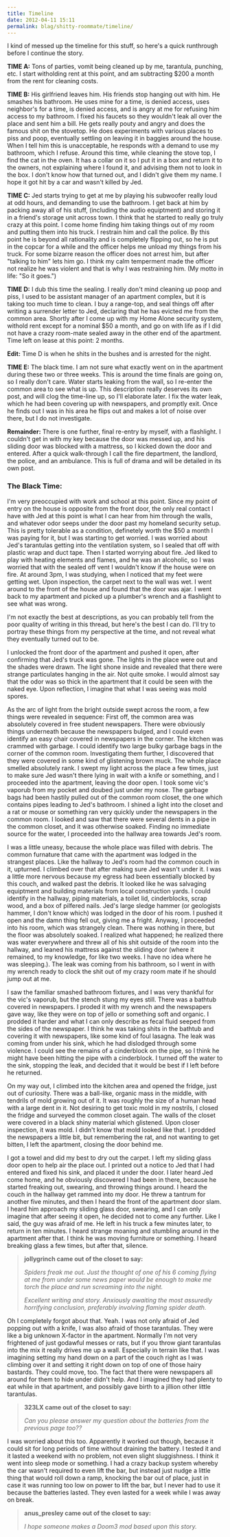 ```yaml
---
title: Timeline
date: 2012-04-11 15:11
permalink: blag/shitty-roommate/timeline/
---
```



I kind of messed up the timeline for this stuff, so here's a quick runthrough before I continue the story.

**TIME A:** Tons of parties, vomit being cleaned up by me, tarantula, punching, etc. I start witholding rent at this point, and am subtracting $200 a month from the rent for cleaning costs.

**TIME B:** His girlfriend leaves him. His friends stop hanging out with him. He smashes his bathroom. He uses mine for a time, is denied access, uses neighbor's for a time, is denied access, and is angry at me for refusing him access to my bathroom. I fixed his faucets so they wouldn't leak all over the place and sent him a bill. He gets really pouty and angry and does the famous shit on the stovetop. He does experiments with various places to piss and poop, eventually settling on leaving it in baggies around the house. When I tell him this is unacceptable, he responds with a demand to use my bathroom, which I refuse. Around this time, while cleaning the stove top, I find the cat in the oven. It has a collar on it so I put it in a box and return it to the owners, not explaining where I found it, and advising them not to look in the box. I don't know how that turned out, and I didn't give them my name. I hope it got hit by a car and wasn't killed by Jed.

**TIME C:** Jed starts trying to get at me by playing his subwoofer really loud at odd hours, and demanding to use the bathroom. I get back at him by packing away all of his stuff, (including the audio equiptment) and storing it in a friend's storage unit across town. I think that he started to really go truly crazy at this point. I come home finding him taking things out of my room and putting them into his truck. I restrain him and call the police. By this point he is beyond all rationality and is completely flipping out, so he is put in the copcar for a while and the officer helps me unload my things from his truck. For some bizarre reason the officer does not arrest him, but after "talking to him" lets him go. I think my calm temperment made the officer not realize he was violent and that is why I was restraining him. (My motto in life: "So it goes.")

**TIME D:** I dub this time the sealing. I really don't mind cleaning up poop and piss, I used to be assistant manager of an apartment complex, but it is taking too much time to clean. I buy a range-top, and seal things off after writing a surrender letter to Jed, declaring that he has evicted me from the common area. Shortly after I come up with my Home Alone security system, withold rent except for a nominal $50 a month, and go on with life as if I did not have a crazy room-mate sealed away in the other end of the apartment. Time left on lease at this point: 2 months.

__Edit:__ Time D is when he shits in the bushes and is arrested for the night.

**TIME E:** The black time. I am not sure what exactly went on in the apartment during these two or three weeks. This is around the time finals are going on, so I really don't care. Water starts leaking from the wall, so I re-enter the common area to see what is up. This description really deserves its own post, and will clog the time-line up, so I'll elaborate later. I fix the water leak, which he had been covering up with newspapers, and promptly exit. Once he finds out I was in his area he flips out and makes a lot of noise over there, but I do not investigate.

**Remainder:** There is one further, final re-entry by myself, with a flashlight. I couldn't get in with my key because the door was messed up, and his sliding door was blocked with a mattress, so I kicked down the door and entered. After a quick walk-through I call the fire department, the landlord, the police, and an ambulance. This is full of drama and will be detailed in its own post.

### The Black Time:

I'm very preoccupied with work and school at this point. Since my point of entry on the house is opposite from the front door, the only real contact I have with Jed at this point is what I can hear from him through the walls, and whatever odor seeps under the door past my homeland security setup. This is pretty tolerable as a condition, definetely worth the $50 a month I was paying for it, but I was starting to get worried. I was worried about Jed's tarantulas getting into the ventilation system, so I sealed that off with plastic wrap and duct tape. Then I started worrying about fire. Jed liked to play with heating elements and flames, and he was an alcoholic, so I was worried that with the sealed off vent I wouldn't know if the house were on fire. At around 3pm, I was studying, when I noticed that my feet were getting wet. Upon inspection, the carpet next to the wall was wet. I went around to the front of the house and found that the door was ajar. I went back to my apartment and picked up a plumber's wrench and a flashlight to see what was wrong.

I'm not exactly the best at descriptions, as you can probably tell from the poor quality of writing in this thread, but here's the best I can do. I'll try to portray these things from my perspective at the time, and not reveal what they eventually turned out to be.

I unlocked the front door of the apartment and pushed it open, after confirming that Jed's truck was gone. The lights in the place were out and the shades were drawn. The light shone inside and revealed that there were strange particulates hanging in the air. Not quite smoke. I would almost say that the odor was so thick in the apartment that it could be seen with the naked eye. Upon reflection, I imagine that what I was seeing was mold spores.

As the arc of light from the bright outside swept across the room, a few things were revealed in sequence: First off, the common area was absolutely covered in free student newspapers. There were obviously things underneath because the newspapers bulged, and I could even identify an easy chair covered in newspapers in the corner. The kitchen was crammed with garbage. I could identify two large bulky garbage bags in the corner of the common room. Investigating them further, I discovered that they were covered in some kind of glistening brown muck. The whole place smelled absolutely rank. I swept my light across the place a few times, just to make sure Jed wasn't there lying in wait with a knife or something, and I proceeded into the apartment, leaving the door open. I took some vic's vaporub from my pocket and doubed just under my nose. The garbage bags had been hastily pulled out of the common room closet, the one which contains pipes leading to Jed's bathroom. I shined a light into the closet and a rat or mouse or something ran very quickly under the newspapers in the common room. I looked and saw that there were several dents in a pipe in the common closet, and it was otherwise soaked. Finding no immediate source for the water, I proceeded into the hallway area towards Jed's room.

I was a little uneasy, because the whole place was filled with debris. The common furnature that came with the apartment was lodged in the strangest places. Like the hallway to Jed's room had the common couch in it, upturned. I climbed over that after making sure Jed wasn't under it. I was a little more nervous because my egress had been essentially blocked by this couch, and walked past the debris. It looked like he was salvaging equiptment and building materials from local construction yards. I could identify in the hallway, piping materials, a toilet lid, cinderblocks, scrap wood, and a box of pilfered nails. Jed's large sledge hammer (or geologists hammer, I don't know which) was lodged in the door of his room. I pushed it open and the damn thing fell out, giving me a fright. Anyway, I proceeded into his room, which was strangely clean. There was nothing in there, but the floor was absolutely soaked. I realized what happened; he realized there was water everywhere and threw all of his shit outside of the room into the hallway, and leaned his mattress against the sliding door (where it remained, to my knowledge, for like two weeks. I have no idea where he was sleeping.). The leak was coming from his bathroom, so I went in with my wrench ready to clock the shit out of my crazy room mate if he should jump out at me.

I saw the familiar smashed bathroom fixtures, and I was very thankful for the vic's vaporub, but the stench stung my eyes still. There was a bathtub covered in newspapers. I proded it with my wrench and the newspapers gave way, like they were on top of jello or something soft and organic. I prodded it harder and what I can only describe as fecal fluid seeped from the sides of the newspaper. I think he was taking shits in the bathtub and covering it with newspapers, like some kind of foul lasagna. The leak was coming from under his sink, which he had dislodged through some violence. I could see the remains of a cinderblock on the pipe, so I think he might have been hitting the pipe with a cinderblock. I turned off the water to the sink, stopping the leak, and decided that it would be best if I left before he returned.

On my way out, I climbed into the kitchen area and opened the fridge, just out of curiosity. There was a ball-like, organic mass in the middle, with tendrils of mold growing out of it. It was roughly the size of a human head with a large dent in it. Not desiring to get toxic mold in my nostrils, I closed the fridge and surveyed the common closet again. The walls of the closet were covered in a black shiny material which glistened. Upon closer inspection, it was mold. I didn't know that mold looked like that. I prodded the newspapers a little bit, but remembering the rat, and not wanting to get bitten, I left the apartment, closing the door behind me.

I got a towel and did my best to dry out the carpet. I left my sliding glass door open to help air the place out. I printed out a notice to Jed that I had entered and fixed his sink, and placed it under the door. I later heard Jed come home, and he obviously discovered I had been in there, because he started freaking out, swearing, and throwing things around. I heard the couch in the hallway get rammed into my door. He threw a tantrum for another five minutes, and then I heard the front of the apartment door slam. I heard him approach my sliding glass door, swearing, and I can only imagine that after seeing it open, he decided not to come any further. Like I said, the guy was afraid of me. He left in his truck a few minutes later, to return in ten minutes. I heard strange moaning and stumbling around in the apartment after that. I think he was moving furniture or something. I heard breaking glass a few times, but after that, silence.

>**jollygrinch came out of the closet to say:**
>
>*Spiders freak me out. Just the thought of one of his 6 coming flying at me from under some news paper would be enough to make me torch the place and run screaming into the night.*
>
>*Excellent writing and story. Anxiously awaiting the most assuredly horrifying conclusion, preferably involving flaming spider death.*

Oh I completely forgot about that. Yeah. I was not only afraid of Jed popping out with a knife, I was also afraid of those tarantulas. They were like a big unknown X-factor in the apartment. Normally I'm not very frightened of just godawful messes or rats, but if you throw giant tarantulas into the mix it really drives me up a wall. Especially in terrain like that. I was imagining setting my hand down on a part of the couch right as I was climbing over it and setting it right down on top of one of those hairy bastards. They could move, too. The fact that there were newspapers all around for them to hide under didn't help. And I imagined they had plenty to eat while in that apartment, and possibly gave birth to a jillion other little tarantulas.

>**323LX came out of the closet to say:**
>
>*Can you please answer my question about the batteries from the previous page too??*

I was worried about this too. Apparently it worked out though, because it could sit for long periods of time without draining the battery. I tested it and it lasted a weekend with no problem, not even slight sluggishness. I think it went into sleep mode or something. I had a crazy backup system whereby the car wasn't required to even lift the bar, but instead just nudge a little thing that would roll down a ramp, knocking the bar out of place, just in case it was running too low on power to lift the bar, but I never had to use it because the batteries lasted. They even lasted for a week while I was away on break.

>**anus_presley came out of the closet to say:**
>
>*I hope someone makes a Doom3 mod based upon this story.*